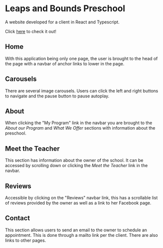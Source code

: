 # Leaps and Bounds Preschool

A website developed for a client in React and Typescript.

Click [here](http://leapsandboundsprek.com) to check it out! 

## Home
With this application being only one page, the user is brought to the head of the page with a navbar of anchor links to lower in the page.

## Carousels
There are several image carousels. Users can click the left and right buttons to navigate and the pause button to pause autoplay.

## About
When clicking the "My Program" link in the navbar you are brought to the *About our Program* and *What We Offer* sections with information about the preschool.

## Meet the Teacher
This section has information about the owner of the school. It can be accessed by scrolling down or clicking the *Meet the Teacher* link in the navbar.

## Reviews
Accessible by clicking on the "Reviews" navbar link, this has a scrollable list of reviews provided by the owner as well as a link to her Facebook page.

## Contact
This section allows users to send an email to the owner to schedule an appointment. This is done through a mailto link per the client. There are also links to other pages.
